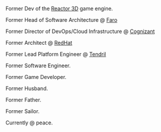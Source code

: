Former Dev of the [Reactor 3D](https://github.com/reactor3d/reactor) game engine.

Former Head of Software Architecture @ [Faro](https://www.faro.com)

Former Director of DevOps/Cloud Infrastructure @ [Cognizant](https://www.cognizant.com)

Former Architect @ [RedHat](https://www.redhat.com)

Former Lead Platform Engineer @ [Tendril](https://www.tendrilinc.com)

Former Software Engineer.

Former Game Developer.

Former Husband.

Former Father.

Former Sailor.


Currently @ peace.
